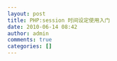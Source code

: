 ```yaml
---
layout: post
title: PHP:session 时间设定使用入门
date: 2010-06-14 08:42
author: admin
comments: true
categories: []
---
```


